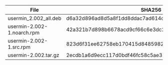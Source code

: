 | File | SHA256 Checksum |
| ---- | ------------ |
| usermin_2.002_all.deb | d6a32d896ad8d5a8f1dd8ddac7ad614d6283245b063a3686dbc81afa50adc066 |
| usermin-2.002-1.noarch.rpm | 42a321b7d898b6678acd9cf66c6e3dc212ce25fdcc49d73f3dec2f159142f42f |
| usermin-2.002-1.src.rpm | 823d6f31ee62758eb170415d84859825dc00839a2c9d635a0963a6febaefc1c7 |
| usermin-2.002.tar.gz | 2ecdb1a6d9ecc117d0bdf46fc58c5ae326ddbc8bb429fb5c879de3581f3f28ea |
